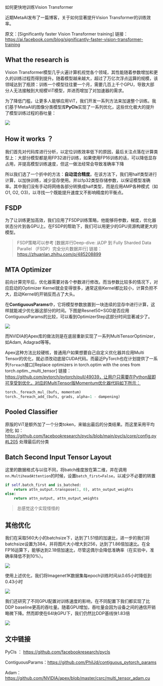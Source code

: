 如何更快地训练Vision Transformer

近期MetaAI发布了一篇博客，关于如何显著提升Vision Transformer的训练效率。

原文：[Significantly faster Vision Transformer training]
链接：https://ai.facebook.com/blog/significantly-faster-vision-transformer-training

## What the research is

Vision Transformer模型几乎火遍计算机视觉各个领域，其性能随着参数增加和更久的训练过程而得到提升。随着模型越来越大，超过了万亿次浮点运算的规模，该领域达到了瓶颈：训练一个模型往往要一个月，需要几百上千个GPU，导致大部分人无法接触到大规模ViT模型，并进而增加了对加速器的需求。

为了降低门槛，让更多人能够应用ViT，我们开发一系列方法来加速整个训练。我们基于MetaAI的图像分类模型库**PyCls**实现了一系列优化，这些优化极大的提升了模型训练过程的吞吐量：

![](https://files.mdnice.com/user/4601/6a5d908a-35bf-4c45-b527-095418947443.png)

## How it works ？

我们首先对代码库进行分析，以定位训练效率低下的原因，最后关注点落在计算类型上：大部分模型都是用FP32进行训练，如果使用FP16训练的话，可以降低显存占用，并提高模型训练速度，但这一做法经常会导致准确率下降

所以我们选了一个折中的方法：**自动混合精度**。在该方法下，我们用half类型进行计算，以加快训练，减少显存使用。并以fp32类型存储参数，以保证模型准确率。其中我们没有手动将网络各部分转换成half类型，而是应用AMP各种模式（如O1, O2, O3)，以寻找一个既能提升速度又不影响精度的平衡点。

## FSDP

为了让训练更加高效，我们应用了FSDP训练策略，他能够将参数，梯度，优化器状态分片到各GPU上。在FSDP的帮助下，我们可以用更少的GPU资源构建更大的模型。

> FSDP策略可以参考 [数据并行Deep-dive: 从DP 到 Fully Sharded Data Parallel （FSDP）完全分片数据并行] 链接：https://zhuanlan.zhihu.com/p/485208899

## MTA Optimizer

前向计算完毕后，优化器需要对各个参数进行修改。而当参数比较多的情况下，对应启动的Optimizer Kernel就会变得很多，通常这些Kernel都比较小，计算负担不大，启动Kernel的开销反而占了大头。

在**ContiguousParams**中，它将模型参数放置到一块连续的显存中进行计算，这样就能减少优化器这部分的时间。下图是Resnet50+SGD是否应用ContiguousParams的比较，可以看到OptimizerStep这部分时间显著减少了。

![](https://files.mdnice.com/user/4601/ef19eaef-71d1-483d-93ec-e15fb2bd5d8b.png)

而NVIDIA的Apex库的做法则是在底层重新实现了一系列MultiTensorOptimizer，如Adam, Adagrad等等。

Apex这种方法比较硬核，普通用户如果想要自己自定义优化器并应用Multi Tensor的优化，就必须改动底层CUDA代码。而最近PyTorch也在计划提供了一系列`foreach`接口[Replace optimizers in torch.optim with the ones from torch.optim._multi_tensor] 链接：https://github.com/pytorch/pytorch/pull/49039，让用户只需要在Python层即可享受到优化，对应的MultiTensor版Momentum优化器代码如下所示：

```python
torch._foreach_mul_(bufs, momentum)
torch._foreach_add_(bufs, grads, alpha=1 - dampening)
```

## Pooled Classifier

原版的ViT是额外加了一个分类token，来输出最后的分类结果。而这里采用平均池化 如：https://github.com/facebookresearch/pycls/blob/main/pycls/core/config.py#L205 处理最后的分类

## Batch Second Input Tensor Layout

这里的数据格式与以往不同，将batch维度放在第二维，并在调用`nn.MultiheadAttention`的时候，设置`batch_first=False`，以减少不必要的转置

```python
if self.batch_first and is_batched:
    return attn_output.transpose(1, 0), attn_output_weights
else:
    return attn_output, attn_output_weights
```

> 总感觉这个实现怪怪的

## 其他优化

我们在采取560大小的batchsize下，达到了1.51倍的加速比，进一步的我们将batchsize设置为384，并将图片大小增大到256，达到了1.86倍加速比。在全FP16运算下，能够达到2.18倍加速比，尽管这偶尔会降低准确率（在实验中，准确率降低不到10%）。

![](https://files.mdnice.com/user/4601/a3cfb98d-8fec-4d64-8446-f2a3bc69bce9.png)

使用上述优化，我们将Imagenet1K数据集每epoch训练时间从0.65小时降低到0.43小时

![](https://files.mdnice.com/user/4601/926818b8-a831-4756-8540-896af69bc141.png)

我们还研究了不同GPU配置对训练速度的影响，在不同配置下我们都实现了比DDP baseline更高的吞吐量。随着GPU增加，吞吐量会因为设备之间的通信开销略微下降。然而即使在64块GPU下，我们仍然比DDP基线快1.83倍

![](https://files.mdnice.com/user/4601/11d5d7f3-e2a7-4b92-98c3-eac465288e9b.png)

## 文中链接

PyCls ： https://github.com/facebookresearch/pycls

ContiguousParams：https://github.com/PhilJd/contiguous_pytorch_params

Adam：https://github.com/NVIDIA/apex/blob/master/csrc/multi_tensor_adam.cu
